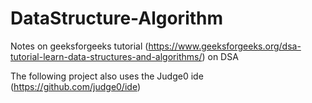 # DataStructure-Algorithm
Notes on geeksforgeeks tutorial (https://www.geeksforgeeks.org/dsa-tutorial-learn-data-structures-and-algorithms/) on DSA

The following project also uses the Judge0 ide (https://github.com/judge0/ide)
